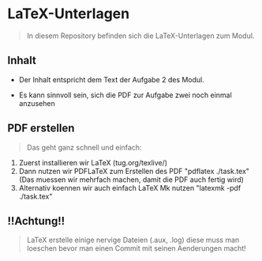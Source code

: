 # LaTeX-Unterlagen

> In diesem Repository befinden sich die LaTeX-Unterlagen zum Modul.

## Inhalt

- Der Inhalt entspricht dem Text der Aufgabe 2 des Modul.

- Es kann sinnvoll sein, sich die PDF zur Aufgabe zwei noch einmal
anzusehen


## PDF erstellen

> Das geht ganz schnell und einfach:

1. Zuerst installieren wir LaTeX (tug.org/texlive/)
2. Dann nutzen wir PDFLaTeX zum Erstellen des PDF
	"pdflatex ./task.tex" (Das muessen wir mehrfach machen, damit die PDF auch fertig wird)
3. Alternativ koennen wir auch einfach LaTeX Mk nutzen 
	"latexmk -pdf ./task.tex"


## !!Achtung!!

> LaTeX erstelle einige nervige Dateien (.aux, .log) diese muss man loeschen bevor
man einen Commit mit seinen Aenderungen macht!

